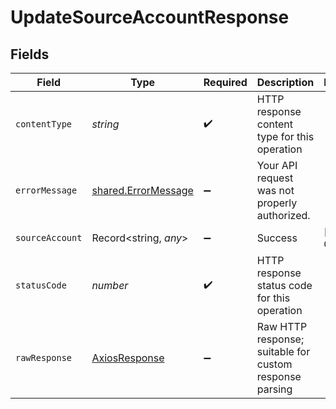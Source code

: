 # UpdateSourceAccountResponse


## Fields

| Field                                                      | Type                                                       | Required                                                   | Description                                                | Example                                                    |
| ---------------------------------------------------------- | ---------------------------------------------------------- | ---------------------------------------------------------- | ---------------------------------------------------------- | ---------------------------------------------------------- |
| `contentType`                                              | *string*                                                   | :heavy_check_mark:                                         | HTTP response content type for this operation              |                                                            |
| `errorMessage`                                             | [shared.ErrorMessage](../../models/shared/errormessage.md) | :heavy_minus_sign:                                         | Your API request was not properly authorized.              |                                                            |
| `sourceAccount`                                            | Record<string, *any*>                                      | :heavy_minus_sign:                                         | Success                                                    | [object Object]                                            |
| `statusCode`                                               | *number*                                                   | :heavy_check_mark:                                         | HTTP response status code for this operation               |                                                            |
| `rawResponse`                                              | [AxiosResponse](https://axios-http.com/docs/res_schema)    | :heavy_minus_sign:                                         | Raw HTTP response; suitable for custom response parsing    |                                                            |